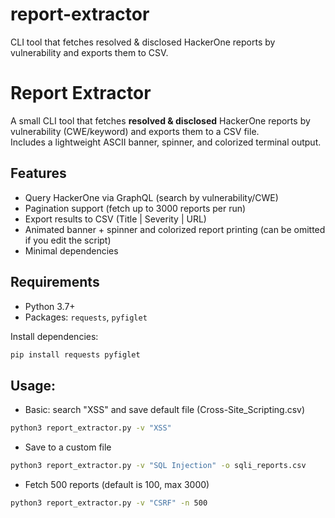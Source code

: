 # report-extractor
CLI tool that fetches resolved &amp; disclosed HackerOne reports by vulnerability and exports them to CSV.
# Report Extractor

A small CLI tool that fetches **resolved & disclosed** HackerOne reports by vulnerability (CWE/keyword) and exports them to a CSV file.  
Includes a lightweight ASCII banner, spinner, and colorized terminal output.

## Features
- Query HackerOne via GraphQL (search by vulnerability/CWE)
- Pagination support (fetch up to 3000 reports per run)
- Export results to CSV (Title | Severity | URL)
- Animated banner + spinner and colorized report printing (can be omitted if you edit the script)
- Minimal dependencies

## Requirements
- Python 3.7+
- Packages: `requests`, `pyfiglet`

Install dependencies:
```bash
pip install requests pyfiglet
```
## Usage:
- Basic: search "XSS" and save default file (Cross-Site_Scripting.csv)
```bash
python3 report_extractor.py -v "XSS"
```

- Save to a custom file
```bash
python3 report_extractor.py -v "SQL Injection" -o sqli_reports.csv
```

- Fetch 500 reports (default is 100, max 3000)
```bash
python3 report_extractor.py -v "CSRF" -n 500
```
